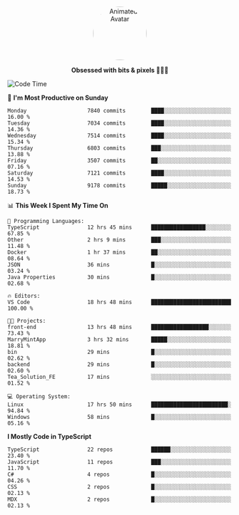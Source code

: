 
<div align="center">
  <img 
    src="https://i.postimg.cc/W1R4TF4j/d6kpuve-c97567cf-518b-4b86-a271-5c89d88d22f7.gif" 
    width="120" 
    height="120" 
    alt="Animated Avatar" 
    style="border-radius: 50%;" 
  />
  
  <strong>Obsessed with bits & pixels 🧑‍💻🎨</strong>
</div>


<!--
### 🛠️ Main Tech Stack

<div align="center">
  <img src="https://cdn.jsdelivr.net/gh/devicons/devicon/icons/javascript/javascript-original.svg" height="25" alt="JavaScript" />
  <img src="https://cdn.jsdelivr.net/gh/devicons/devicon/icons/react/react-original.svg" height="25" alt="React" />
  <img src="https://cdn.jsdelivr.net/gh/devicons/devicon/icons/cplusplus/cplusplus-original.svg" height="25" alt="C++" />
  <img src="https://cdn.jsdelivr.net/gh/devicons/devicon/icons/rust/rust-original.svg" height="25" alt="Rust" />
  <img src="https://cdn.jsdelivr.net/gh/devicons/devicon/icons/java/java-original.svg" height="25" alt="Java" />
  <img src="https://skillicons.dev/icons?i=mysql" height="25" alt="MySQL" />
  <img src="https://skillicons.dev/icons?i=pr" height="25" alt="Premiere Pro" />
</div> -->

<!--START_SECTION:waka-->
![Code Time](http://img.shields.io/badge/Code%20Time-2%2C567%20hrs%2051%20mins-blue)

📅 **I'm Most Productive on Sunday** 

```text
Monday                   7840 commits        ████░░░░░░░░░░░░░░░░░░░░░   16.00 % 
Tuesday                  7034 commits        ████░░░░░░░░░░░░░░░░░░░░░   14.36 % 
Wednesday                7514 commits        ████░░░░░░░░░░░░░░░░░░░░░   15.34 % 
Thursday                 6803 commits        ███░░░░░░░░░░░░░░░░░░░░░░   13.88 % 
Friday                   3507 commits        ██░░░░░░░░░░░░░░░░░░░░░░░   07.16 % 
Saturday                 7121 commits        ████░░░░░░░░░░░░░░░░░░░░░   14.53 % 
Sunday                   9178 commits        █████░░░░░░░░░░░░░░░░░░░░   18.73 % 
```


📊 **This Week I Spent My Time On** 

```text
💬 Programming Languages: 
TypeScript               12 hrs 45 mins      █████████████████░░░░░░░░   67.85 % 
Other                    2 hrs 9 mins        ███░░░░░░░░░░░░░░░░░░░░░░   11.48 % 
Docker                   1 hr 37 mins        ██░░░░░░░░░░░░░░░░░░░░░░░   08.64 % 
JSON                     36 mins             █░░░░░░░░░░░░░░░░░░░░░░░░   03.24 % 
Java Properties          30 mins             █░░░░░░░░░░░░░░░░░░░░░░░░   02.68 % 

🔥 Editors: 
VS Code                  18 hrs 48 mins      █████████████████████████   100.00 % 

🐱‍💻 Projects: 
front-end                13 hrs 48 mins      ██████████████████░░░░░░░   73.43 % 
MarryMintApp             3 hrs 32 mins       █████░░░░░░░░░░░░░░░░░░░░   18.81 % 
bin                      29 mins             █░░░░░░░░░░░░░░░░░░░░░░░░   02.62 % 
backend                  29 mins             █░░░░░░░░░░░░░░░░░░░░░░░░   02.60 % 
Tea_Solution_FE          17 mins             ░░░░░░░░░░░░░░░░░░░░░░░░░   01.52 % 

💻 Operating System: 
Linux                    17 hrs 50 mins      ████████████████████████░   94.84 % 
Windows                  58 mins             █░░░░░░░░░░░░░░░░░░░░░░░░   05.16 % 
```

**I Mostly Code in TypeScript** 

```text
TypeScript               22 repos            ██████░░░░░░░░░░░░░░░░░░░   23.40 % 
JavaScript               11 repos            ███░░░░░░░░░░░░░░░░░░░░░░   11.70 % 
C#                       4 repos             █░░░░░░░░░░░░░░░░░░░░░░░░   04.26 % 
CSS                      2 repos             █░░░░░░░░░░░░░░░░░░░░░░░░   02.13 % 
MDX                      2 repos             █░░░░░░░░░░░░░░░░░░░░░░░░   02.13 % 
```




<!--END_SECTION:waka-->

